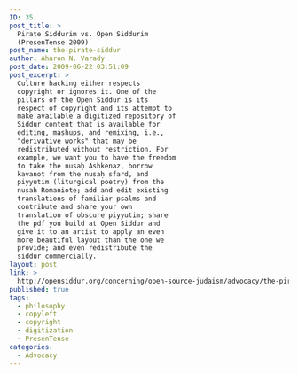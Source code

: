 ```yaml
---
ID: 35
post_title: >
  Pirate Siddurim vs. Open Siddurim
  (PresenTense 2009)
post_name: the-pirate-siddur
author: Aharon N. Varady
post_date: 2009-06-22 03:51:09
post_excerpt: >
  Culture hacking either respects
  copyright or ignores it. One of the
  pillars of the Open Siddur is its
  respect of copyright and its attempt to
  make available a digitized repository of
  Siddur content that is available for
  editing, mashups, and remixing, i.e.,
  "derivative works" that may be
  redistributed without restriction. For
  example, we want you to have the freedom
  to take the nusaḥ Ashkenaz, borrow
  kavanot from the nusaḥ sfard, and
  piyyutim (liturgical poetry) from the
  nusaḥ Romaniote; add and edit existing
  translations of familiar psalms and
  contribute and share your own
  translation of obscure piyyutim; share
  the pdf you build at Open Siddur and
  give it to an artist to apply an even
  more beautiful layout than the one we
  provide; and even redistribute the
  siddur commercially.
layout: post
link: >
  http://opensiddur.org/concerning/open-source-judaism/advocacy/the-pirate-siddur/
published: true
tags:
  - philosophy
  - copyleft
  - copyright
  - digitization
  - PresenTense
categories:
  - Advocacy
---
```


